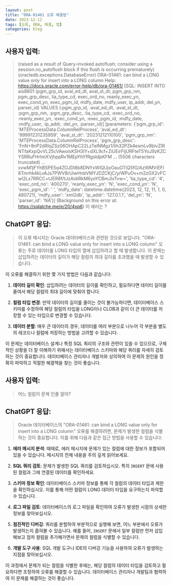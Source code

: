 ```yaml
---
layout: post
title: "ORA-01461 오류 해결법"
date: 2023-12-12
tags: [오류, ORA, 해결, 법]
categories: blog
---
```


## 사용자 입력:
> (raised as a result of Query-invoked autoflush; consider using a session.no_autoflush block if this flush is occurring prematurely)
(oracledb.exceptions.DatabaseError) ORA-01461: can bind a LONG value only for insert into a LONG column
Help: https://docs.oracle.com/error-help/db/ora-01461/
[SQL: INSERT INTO ais8801 (pgm_grp_id, aval_ed_dt, aval_st_dt, pgm_grp_nm, pgm_grp_desc, lia_type_cd, exec_ord_no, reanly_exec_yn, exec_cond_yn, exec_pgm_id, mdfy_date, mdfy_user, ip_addr, del_yn, parser_id) VALUES (:pgm_grp_id, :aval_ed_dt, :aval_st_dt, :pgm_grp_nm, :pgm_grp_desc, :lia_type_cd, :exec_ord_no, :reanly_exec_yn, :exec_cond_yn, :exec_pgm_id, :mdfy_date, :mdfy_user, :ip_addr, :del_yn, :parser_id)]
[parameters: {'pgm_grp_id': 'MTEProcessData.ColumnRelProcess', 'aval_ed_dt': '99991231235959', 'aval_st_dt': '20231212110100', 'pgm_grp_nm': 'MTEProcessData.ColumnRelProcess', 'pgm_grp_desc': 'FnN+8nP2dRIqZSz06OHApC22LzTelNMgz1/Iih32PZk4esmLv9bIvZIRNTfaKxpQvVL25cVAwoisKSH3IY+dXL9cf+ZiUEirFljURFteT5YoJ9zKZCYSRRuFHrtmXVjhppRv1MEpYhYfRgstdpKFM ... (5506 characters truncated) ... xvwM1jFYhBSPE5q4ZOJDl8b8DNYxWIQUjxOauGTiQ5fG/AzWMViEFI8Tmrhk4kLvAJs7PWV8rUiwHnbVMYJDZCKjC/y/WPuOv+m2zGX2vFCwl2Lx7RRCC+tJER8f/tJzAidiRkM6yoYCBmJlxTvw=', 'lia_type_cd': '4', 'exec_ord_no': '400270', 'reanly_exec_yn': 'N', 'exec_cond_yn': 'N', 'exec_pgm_id': ' ', 'mdfy_date': datetime.datetime(2023, 12, 12, 11, 1, 0, 480721), 'mdfy_user': 'xml2db', 'ip_addr': '127.0.1.1', 'del_yn': 'N', 'parser_id': 'NA'}]
(Background on this error at: https://sqlalche.me/e/20/4xp6)
이 에러는 ?

## ChatGPT 응답:
> 이 오류 메시지는 Oracle 데이터베이스와 관련된 것으로 보입니다. "ORA-01461: can bind a LONG value only for insert into a LONG column" 오류는 주로 데이터를 LONG 타입의 열에 삽입하려고 할 때 발생합니다. 이 문제는 삽입하려는 데이터의 길이가 해당 컬럼의 최대 길이를 초과했을 때 발생할 수 있습니다.

이 오류를 해결하기 위한 몇 가지 방법은 다음과 같습니다:

1. **데이터 길이 확인**: 삽입하려는 데이터의 길이를 확인하고, 필요하다면 데이터 길이를 줄여서 해당 컬럼의 최대 길이에 맞춰야 합니다.

2. **컬럼 타입 변경**: 만약 데이터의 길이를 줄이는 것이 불가능하다면, 데이터베이스 스키마를 수정하여 해당 컬럼의 타입을 LONG이나 CLOB과 같이 더 큰 데이터를 저장할 수 있는 타입으로 변경할 수 있습니다.

3. **데이터 분할**: 매우 큰 데이터의 경우, 데이터를 여러 부분으로 나누어 각 부분을 별도의 레코드나 컬럼에 저장하는 방법을 고려할 수 있습니다.

이 문제는 데이터베이스 설계나 특정 SQL 쿼리의 구조와 관련이 있을 수 있으므로, 구체적인 상황을 더 잘 이해하기 위해서는 데이터베이스 스키마와 해당 쿼리를 자세히 검토하는 것이 중요합니다. 데이터베이스 관리자나 개발자와 상의하여 이 문제의 원인을 정확히 파악하고 적절한 해결책을 찾는 것이 좋습니다.

## 사용자 입력:
> 어느 컬럼이 문제 인줄 알아?

## ChatGPT 응답:
> Oracle 데이터베이스의 "ORA-01461: can bind a LONG value only for insert into a LONG column" 오류를 해결하려면, 문제가 발생한 컬럼을 식별하는 것이 중요합니다. 이를 위해 다음과 같은 접근 방법을 사용할 수 있습니다:

1. **에러 메시지 분석**: 때때로, 에러 메시지에 문제가 있는 컬럼에 대한 정보가 포함되어 있을 수 있습니다. 메시지의 전체 내용을 주의 깊게 읽어보세요.

2. **SQL 쿼리 검토**: 문제가 발생한 SQL 쿼리를 검토하십시오. 특히 `INSERT` 문에 사용된 컬럼과 그에 연결된 데이터를 확인하세요. 

3. **스키마 정보 확인**: 데이터베이스 스키마 정보를 통해 각 컬럼의 데이터 타입과 제한을 확인하십시오. 이를 통해 어떤 컬럼이 LONG 데이터 타입을 요구하는지 파악할 수 있습니다.

4. **로그 파일 검토**: 데이터베이스의 로그 파일을 확인하여 오류가 발생한 시점의 상세한 정보를 찾아보십시오.

5. **점진적인 디버깅**: 쿼리를 분할하여 부분적으로 실행해 보면, 어느 부분에서 오류가 발생하는지 좁혀볼 수 있습니다. 예를 들어, `INSERT` 문에서 일부 컬럼만 먼저 삽입해보고 점차 컬럼을 추가해가면서 문제의 컬럼을 식별할 수 있습니다.

6. **개발 도구 사용**: SQL 개발 도구나 IDE의 디버깅 기능을 사용하여 오류가 발생하는 지점을 찾아보십시오.

이 과정에서 문제가 되는 컬럼을 식별한 후에는, 해당 컬럼의 데이터 타입을 검토하고 필요하다면 조정하여 오류를 해결할 수 있습니다. 데이터베이스 관리자나 개발팀과 협력하여 이 문제를 해결하는 것이 좋습니다.

